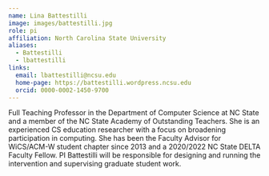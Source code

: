 ```yaml
---
name: Lina Battestilli
image: images/battestilli.jpg
role: pi
affiliation: North Carolina State University
aliases:
  - Battestilli
  - lbattestilli
links:
  email: lbattestilli@ncsu.edu
  home-page: https://battestilli.wordpress.ncsu.edu
  orcid: 0000-0002-1450-9700
---
```


Full Teaching Professor in the Department of Computer Science at NC State and a member of the NC State Academy of Outstanding Teachers. She is an experienced CS education researcher with a focus on broadening participation in computing. She has been the Faculty Advisor for WiCS/ACM-W student chapter since 2013 and a 2020/2022 NC State DELTA Faculty Fellow. PI Battestilli will be responsible for designing and running the intervention and supervising graduate student work.
